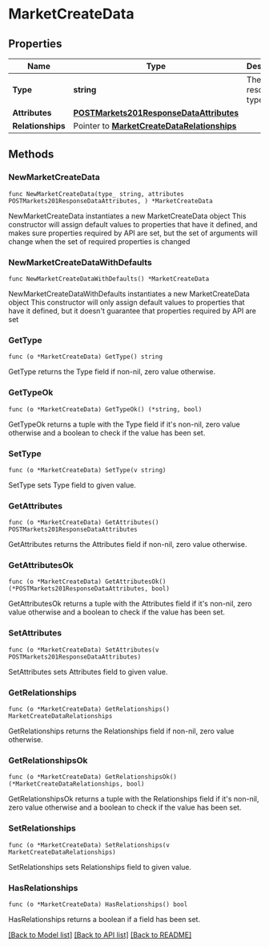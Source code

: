 # MarketCreateData

## Properties

Name | Type | Description | Notes
------------ | ------------- | ------------- | -------------
**Type** | **string** | The resource&#39;s type | [default to "markets"]
**Attributes** | [**POSTMarkets201ResponseDataAttributes**](POSTMarkets201ResponseDataAttributes.md) |  | 
**Relationships** | Pointer to [**MarketCreateDataRelationships**](MarketCreateDataRelationships.md) |  | [optional] 

## Methods

### NewMarketCreateData

`func NewMarketCreateData(type_ string, attributes POSTMarkets201ResponseDataAttributes, ) *MarketCreateData`

NewMarketCreateData instantiates a new MarketCreateData object
This constructor will assign default values to properties that have it defined,
and makes sure properties required by API are set, but the set of arguments
will change when the set of required properties is changed

### NewMarketCreateDataWithDefaults

`func NewMarketCreateDataWithDefaults() *MarketCreateData`

NewMarketCreateDataWithDefaults instantiates a new MarketCreateData object
This constructor will only assign default values to properties that have it defined,
but it doesn't guarantee that properties required by API are set

### GetType

`func (o *MarketCreateData) GetType() string`

GetType returns the Type field if non-nil, zero value otherwise.

### GetTypeOk

`func (o *MarketCreateData) GetTypeOk() (*string, bool)`

GetTypeOk returns a tuple with the Type field if it's non-nil, zero value otherwise
and a boolean to check if the value has been set.

### SetType

`func (o *MarketCreateData) SetType(v string)`

SetType sets Type field to given value.


### GetAttributes

`func (o *MarketCreateData) GetAttributes() POSTMarkets201ResponseDataAttributes`

GetAttributes returns the Attributes field if non-nil, zero value otherwise.

### GetAttributesOk

`func (o *MarketCreateData) GetAttributesOk() (*POSTMarkets201ResponseDataAttributes, bool)`

GetAttributesOk returns a tuple with the Attributes field if it's non-nil, zero value otherwise
and a boolean to check if the value has been set.

### SetAttributes

`func (o *MarketCreateData) SetAttributes(v POSTMarkets201ResponseDataAttributes)`

SetAttributes sets Attributes field to given value.


### GetRelationships

`func (o *MarketCreateData) GetRelationships() MarketCreateDataRelationships`

GetRelationships returns the Relationships field if non-nil, zero value otherwise.

### GetRelationshipsOk

`func (o *MarketCreateData) GetRelationshipsOk() (*MarketCreateDataRelationships, bool)`

GetRelationshipsOk returns a tuple with the Relationships field if it's non-nil, zero value otherwise
and a boolean to check if the value has been set.

### SetRelationships

`func (o *MarketCreateData) SetRelationships(v MarketCreateDataRelationships)`

SetRelationships sets Relationships field to given value.

### HasRelationships

`func (o *MarketCreateData) HasRelationships() bool`

HasRelationships returns a boolean if a field has been set.


[[Back to Model list]](../README.md#documentation-for-models) [[Back to API list]](../README.md#documentation-for-api-endpoints) [[Back to README]](../README.md)


